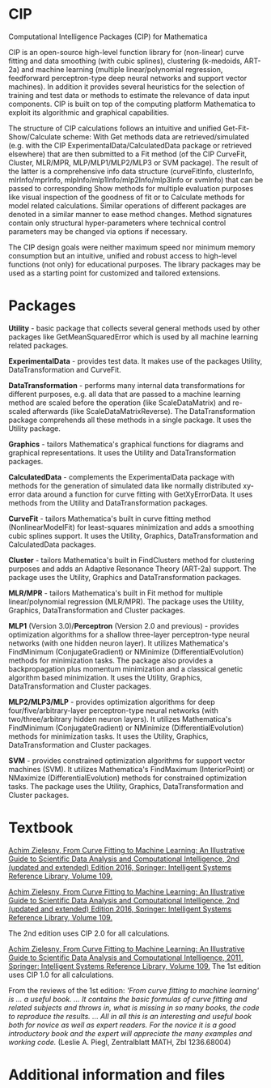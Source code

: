# CIP
Computational Intelligence Packages (CIP) for Mathematica

CIP is an open-source high-level function library for (non-linear) curve fitting and data smoothing (with cubic splines), clustering (k-medoids, ART-2a) and machine learning (multiple linear/polynomial regression, feedforward perceptron-type deep neural networks and support vector machines). In addition it provides several heuristics for the selection of training and test data or methods to estimate the relevance of data input components. CIP is built on top of the computing platform Mathematica to exploit its algorithmic and graphical capabilities.

The structure of CIP calculations follows an intuitive and unified Get-Fit-Show/Calculate scheme: With Get methods data are retrieved/simulated (e.g. with the CIP ExperimentalData/CalculatedData package or retrieved elsewhere) that are then submitted to a Fit method (of the CIP CurveFit, Cluster, MLR/MPR, MLP/MLP1/MLP2/MLP3 or SVM package). The result of the latter is a comprehensive info data structure (curveFitInfo, clusterInfo, mlrInfo/mprInfo, mlpInfo/mlp1Info/mlp2Info/mlp3Info or svmInfo) that can be passed to corresponding Show methods for multiple evaluation purposes like visual inspection of the goodness of fit or to Calculate methods for model related calculations. Similar operations of different packages are denoted in a similar manner to ease method changes. Method signatures contain only structural hyper-parameters where technical control parameters may be changed via options if necessary.

The CIP design goals were neither maximum speed nor minimum memory consumption but an intuitive, unified and robust access to high-level functions (not only) for educational purposes. The library packages may be used as a starting point for customized and tailored extensions.

# Packages
**Utility** - basic package that collects several general methods used by other packages like GetMeanSquaredError which is used by all machine learning related packages.

**ExperimentalData** - provides test data. It makes use of the packages Utility, DataTransformation and CurveFit.

**DataTransformation** - performs many internal data transformations for different purposes, e.g. all data that are passed to a machine learning method are scaled before the operation (like ScaleDataMatrix) and re-scaled afterwards (like ScaleDataMatrixReverse). The DataTransformation package comprehends all these methods in a single package. It uses the Utility package.

**Graphics** - tailors Mathematica's graphical functions for diagrams and graphical representations. It uses the Utility and DataTransformation packages.

**CalculatedData** - complements the ExperimentalData package with methods for the generation of simulated data like normally distributed xy-error data around a function for curve fitting with GetXyErrorData. It uses methods from the Utility and DataTransformation packages.

**CurveFit** - tailors Mathematica's built in curve fitting method (NonlinearModelFit) for least-squares minimization and adds a smoothing cubic splines support. It uses the Utility, Graphics, DataTransformation and CalculatedData packages.

**Cluster** - tailors Mathematica's built in FindClusters method for clustering purposes and adds an Adaptive Resonance Theory (ART-2a) support. The package uses the Utility, Graphics and DataTransformation packages.

**MLR/MPR** - tailors Mathematica's built in Fit method for multiple linear/polynomial regression (MLR/MPR). The package uses the Utility, Graphics, DataTransformation and Cluster packages.

**MLP1** (Version 3.0)/**Perceptron** (Version 2.0 and previous) - provides optimization algorithms for a shallow three-layer perceptron-type neural networks (with one hidden neuron layer). It utilizes Mathematica's FindMinimum (ConjugateGradient) or NMinimize (DifferentialEvolution) methods for minimization tasks. The package also provides a backpropagation plus momentum minimization and a classical genetic algorithm based minimization. It uses the Utility, Graphics, DataTransformation and Cluster packages.

**MLP2/MLP3/MLP** - provides optimization algorithms for deep four/five/arbitrary-layer perceptron-type neural networks (with two/three/arbitrary hidden neuron layers). It utilizes Mathematica's FindMinimum (ConjugateGradient) or NMinimize (DifferentialEvolution) methods for minimization tasks. It uses the Utility, Graphics, DataTransformation and Cluster packages.

**SVM** - provides constrained optimization algorithms for support vector machines (SVM). It utilizes Mathematica's FindMaximum (InteriorPoint) or NMaximize (DifferentialEvolution) methods for constrained optimization tasks. The package uses the Utility, Graphics, DataTransformation and Cluster packages.

# Textbook
 <a href="https://dx.doi.org/10.1007/978-3-319-32545-3" target="_blank">Achim Zielesny, From Curve Fitting to Machine Learning: An Illustrative Guide to Scientific Data Analysis and Computational Intelligence, 2nd (updated and extended) Edition 2016, Springer: Intelligent Systems Reference Library, Volume 109.</a>
 
[Achim Zielesny, From Curve Fitting to Machine Learning: An Illustrative Guide to Scientific Data Analysis and Computational Intelligence, 2nd (updated and extended) Edition 2016, Springer: Intelligent Systems Reference Library, Volume 109.](https://dx.doi.org/10.1007/978-3-319-32545-3)

The 2nd edition uses CIP 2.0 for all calculations.

[Achim Zielesny, From Curve Fitting to Machine Learning: An Illustrative Guide to Scientific Data Analysis and Computational Intelligence, 2011, Springer: Intelligent Systems Reference Library, Volume 109.](http://dx.doi.org/10.1007/978-3-642-21280-2)
The 1st edition uses CIP 1.0 for all calculations.

From the reviews of the 1st edition: *'From curve fitting to machine learning' is ... a useful book. ... It contains the basic formulas of curve fitting and related subjects and throws in, what is missing in so many books, the code to reproduce the results. ... All in all this is an interesting and useful book both for novice as well as expert readers. For the novice it is a good introductory book and the expert will appreciate the many examples and working code.* (Leslie A. Piegl, Zentralblatt MATH, Zbl 1236.68004)

# Additional information and files


